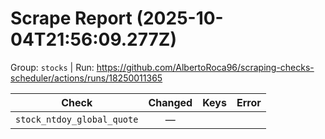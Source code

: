 # Scrape Report (2025-10-04T21:56:09.277Z)

Group: `stocks`  |  Run: https://github.com/AlbertoRoca96/scraping-checks-scheduler/actions/runs/18250011365

| Check | Changed | Keys | Error |
|---|:---:|:--|:--|
| `stock_ntdoy_global_quote` | — |  |  |
